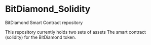 # BitDiamond_Solidity
BitDiamond Smart Contract repository

This repository currently holds two sets of assets The smart contract (solidity) for the BitDiamond token. 
